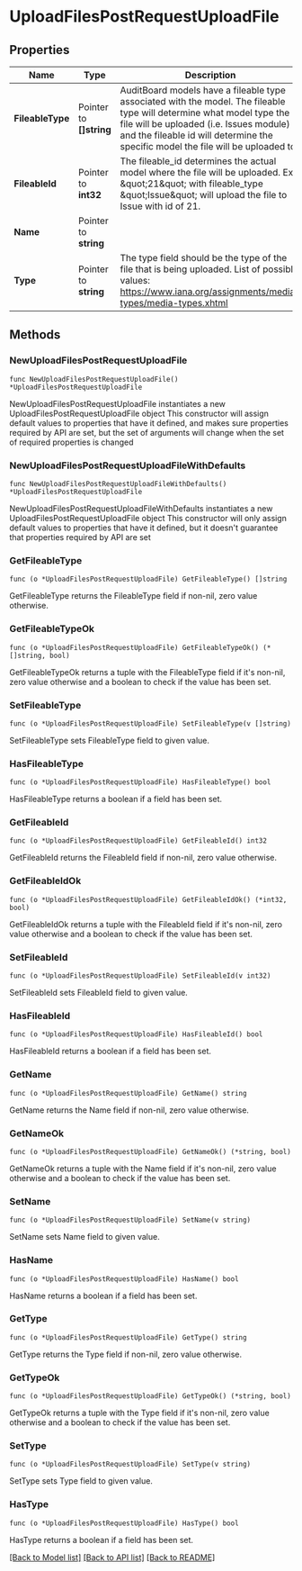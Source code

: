 # UploadFilesPostRequestUploadFile

## Properties

Name | Type | Description | Notes
------------ | ------------- | ------------- | -------------
**FileableType** | Pointer to **[]string** | AuditBoard models have a fileable type associated with the model. The fileable type will determine what model type the file will be uploaded (i.e. Issues module) and the fileable id will determine the specific model the file will be uploaded to. | [optional] 
**FileableId** | Pointer to **int32** | The fileable_id determines the actual model where the file will be uploaded. Ex. \&quot;21\&quot; with fileable_type \&quot;Issue\&quot; will upload the file to Issue with id of 21. | [optional] 
**Name** | Pointer to **string** |  | [optional] 
**Type** | Pointer to **string** | The type field should be the type of the file that is being uploaded. List of possible values: https://www.iana.org/assignments/media-types/media-types.xhtml | [optional] 

## Methods

### NewUploadFilesPostRequestUploadFile

`func NewUploadFilesPostRequestUploadFile() *UploadFilesPostRequestUploadFile`

NewUploadFilesPostRequestUploadFile instantiates a new UploadFilesPostRequestUploadFile object
This constructor will assign default values to properties that have it defined,
and makes sure properties required by API are set, but the set of arguments
will change when the set of required properties is changed

### NewUploadFilesPostRequestUploadFileWithDefaults

`func NewUploadFilesPostRequestUploadFileWithDefaults() *UploadFilesPostRequestUploadFile`

NewUploadFilesPostRequestUploadFileWithDefaults instantiates a new UploadFilesPostRequestUploadFile object
This constructor will only assign default values to properties that have it defined,
but it doesn't guarantee that properties required by API are set

### GetFileableType

`func (o *UploadFilesPostRequestUploadFile) GetFileableType() []string`

GetFileableType returns the FileableType field if non-nil, zero value otherwise.

### GetFileableTypeOk

`func (o *UploadFilesPostRequestUploadFile) GetFileableTypeOk() (*[]string, bool)`

GetFileableTypeOk returns a tuple with the FileableType field if it's non-nil, zero value otherwise
and a boolean to check if the value has been set.

### SetFileableType

`func (o *UploadFilesPostRequestUploadFile) SetFileableType(v []string)`

SetFileableType sets FileableType field to given value.

### HasFileableType

`func (o *UploadFilesPostRequestUploadFile) HasFileableType() bool`

HasFileableType returns a boolean if a field has been set.

### GetFileableId

`func (o *UploadFilesPostRequestUploadFile) GetFileableId() int32`

GetFileableId returns the FileableId field if non-nil, zero value otherwise.

### GetFileableIdOk

`func (o *UploadFilesPostRequestUploadFile) GetFileableIdOk() (*int32, bool)`

GetFileableIdOk returns a tuple with the FileableId field if it's non-nil, zero value otherwise
and a boolean to check if the value has been set.

### SetFileableId

`func (o *UploadFilesPostRequestUploadFile) SetFileableId(v int32)`

SetFileableId sets FileableId field to given value.

### HasFileableId

`func (o *UploadFilesPostRequestUploadFile) HasFileableId() bool`

HasFileableId returns a boolean if a field has been set.

### GetName

`func (o *UploadFilesPostRequestUploadFile) GetName() string`

GetName returns the Name field if non-nil, zero value otherwise.

### GetNameOk

`func (o *UploadFilesPostRequestUploadFile) GetNameOk() (*string, bool)`

GetNameOk returns a tuple with the Name field if it's non-nil, zero value otherwise
and a boolean to check if the value has been set.

### SetName

`func (o *UploadFilesPostRequestUploadFile) SetName(v string)`

SetName sets Name field to given value.

### HasName

`func (o *UploadFilesPostRequestUploadFile) HasName() bool`

HasName returns a boolean if a field has been set.

### GetType

`func (o *UploadFilesPostRequestUploadFile) GetType() string`

GetType returns the Type field if non-nil, zero value otherwise.

### GetTypeOk

`func (o *UploadFilesPostRequestUploadFile) GetTypeOk() (*string, bool)`

GetTypeOk returns a tuple with the Type field if it's non-nil, zero value otherwise
and a boolean to check if the value has been set.

### SetType

`func (o *UploadFilesPostRequestUploadFile) SetType(v string)`

SetType sets Type field to given value.

### HasType

`func (o *UploadFilesPostRequestUploadFile) HasType() bool`

HasType returns a boolean if a field has been set.


[[Back to Model list]](../README.md#documentation-for-models) [[Back to API list]](../README.md#documentation-for-api-endpoints) [[Back to README]](../README.md)


